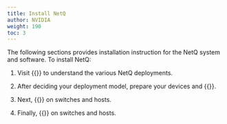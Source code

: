 ```yaml
---
title: Install NetQ
author: NVIDIA
weight: 190
toc: 3
---
```


The following sections provides installation instruction for the NetQ system and software. To install NetQ:

1. Visit {{<link title="Before You Install" text="Before You Install">}} to understand the various NetQ deployments.

2. After deciding your deployment model, prepare your devices and {{<link title="Install the NetQ System" text="install NetQ">}}.

3. Next, {{<link title="Install NetQ Agents" text="install and configure the NetQ Agents">}} on switches and hosts.

4. Finally, {{<link title="Install NetQ CLI" text="install and configure the NetQ CLI">}} on switches and hosts.